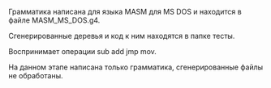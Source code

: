 Грамматика написана для языка MASM для MS DOS и находится в файле MASM_MS_DOS.g4.

Сгенерированные деревья и код к ним находятся в папке тесты.

Воспринимает операции sub add jmp mov.


На данном этапе написана только грамматика, сгенерированные файлы не обработаны.

